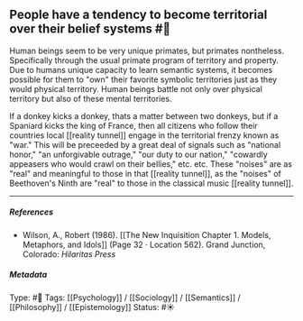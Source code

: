 ## People have a tendency to become territorial over their belief systems  #🧠 

Human beings seem to be very unique primates, but primates nontheless. Specifically through the usual primate program of territory and property. Due to humans unique capacity to learn semantic systems, it becomes possible for them to "own" their favorite symbolic territories just as they would physical territory. Human beings battle not only over physical territory but also of these mental territories. 

If a donkey kicks a donkey, thats a matter between two donkeys, but if a Spaniard kicks the king of France, then all citizens who follow their countries local [[reality tunnel]] engage in the territorial frenzy known as "war." This will be preceeded by a great deal of signals such as "national honor," "an unforgivable outrage," "our duty to our nation," "cowardly appeasers who would crawl on their bellies," etc. etc. These "noises" are as "real" and meaningful to those in that [[reality tunnel]], as the "noises" of Beethoven's Ninth are "real" to those in the classical music [[reality tunnel]]. 

___

##### References

- Wilson, A., Robert (1986). [[The New Inquisition Chapter 1. Models, Metaphors, and Idols]] (Page 32 · Location 562). Grand Junction, Colorado: _Hilaritas Press_

##### Metadata

Type: #🔴 
Tags: [[Psychology]] / [[Sociology]] / [[Semantics]] / [[Philosophy]] / [[Epistemology]]
Status: #☀️ 